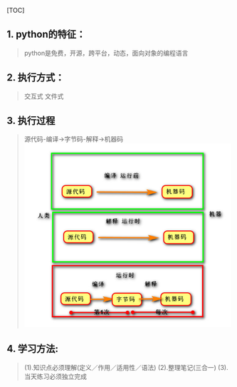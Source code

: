 [TOC]
## 1. python的特征：
>python是免费，开源，跨平台，动态，面向对象的编程语言

## 2. 执行方式：
>交互式
>文件式

## 3. 执行过程
>源代码-编译->字节码-解释->机器码
![执行过程](../day01/执行过程.jpg "执行过程")

## 4. 学习方法:
>(1).知识点必须理解(定义／作用／适用性／语法)
>(2).整理笔记(三合一)
>(3).当天练习必须独立完成